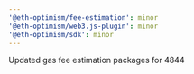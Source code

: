 ```yaml
---
'@eth-optimism/fee-estimation': minor
'@eth-optimism/web3.js-plugin': minor
'@eth-optimism/sdk': minor
---
```


Updated gas fee estimation packages for 4844
